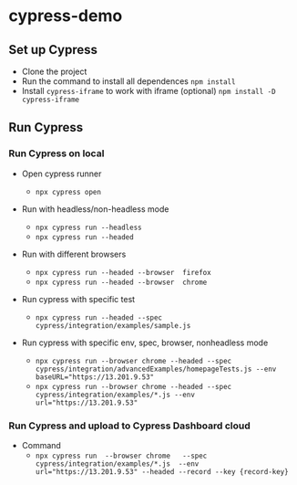 # cypress-demo
## Set up Cypress 
- Clone the project
- Run the command to install all dependences
```npm install```
- Install `cypress-iframe` to work with iframe (optional)
```npm install -D cypress-iframe```

## Run Cypress
### Run Cypress on local
- Open cypress runner
    - ```npx cypress open```

- Run with headless/non-headless mode
    - ```npx cypress run --headless```
    - ```npx cypress run --headed```

- Run with different browsers 
    - ```npx cypress run --headed --browser  firefox```
    - ```npx cypress run --headed --browser  chrome```

- Run cypress with specific test
    - ```npx cypress run --headed --spec cypress/integration/examples/sample.js```

- Run cypress with specific env, spec, browser, nonheadless mode
    - ```npx cypress run --browser chrome --headed --spec cypress/integration/advancedExamples/homepageTests.js --env baseURL="https://13.201.9.53"```
    - ```npx cypress run --browser chrome --headed --spec cypress/integration/examples/*.js --env url="https://13.201.9.53"```

### Run Cypress and upload to Cypress Dashboard cloud
- Command
    - ```npx cypress run  --browser chrome   --spec cypress/integration/examples/*.js  --env url="https://13.201.9.53" --headed --record --key {record-key}```
